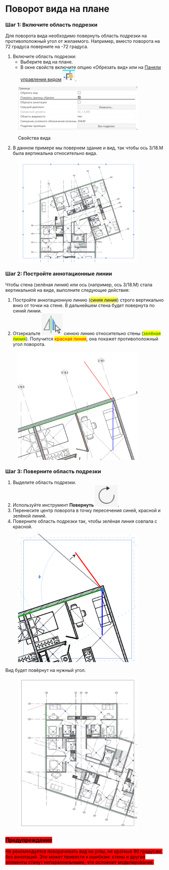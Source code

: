# Поворот вида на плане

### Шаг 1: Включите область подрезки

Для поворота вида необходимо повернуть область подрезки на противоположный угол от желаемого. Например, вместо поворота на 72 градуса поверните на -72 градуса.

1. Включите область подрезки:
   * Выберите вид на плане.
   * В окне свойств включите опцию «Обрезать вид» или на [Панели управления видом](https://help.autodesk.com/view/RVT/2017/RUS/?guid=GUID-42872B9F-A4DE-472A-A88C-77879ACEC93E) <img src="../../../.gitbook/assets/image (3).png" alt="" data-size="line">.

<div align="left"><figure><img src="../../../.gitbook/assets/image (4).png" alt="" width="375"><figcaption><p>Свойства вида</p></figcaption></figure></div>

2. В данном примере мы повернем здание и вид, так чтобы ось 3/18.М была вертикальна относительно вида.

<div align="left"><figure><img src="../../../.gitbook/assets/image (6).png" alt="" width="375"><figcaption></figcaption></figure></div>

### Шаг 2: Постройте аннотационные линии

Чтобы стена (зелёная линия) или ось (например, ось 3/18.М) стала вертикальной на виде, выполните следующие действия:

1. Постройте аннотационную линию (<mark style="color:blue;">синяя линия</mark>) строго вертикально вниз от точки на стене. В дальнейшем стена будет повернута по синий линии.
2. Отзеркальте <img src="../../../.gitbook/assets/image (2).png" alt="" data-size="line"> синюю линию относительно стены (<mark style="color:green;">зелёная линия</mark>). Получится <mark style="color:red;">красная линия</mark>, она покажет противоположный угол поворота.

<div align="left"><figure><img src="../../../.gitbook/assets/image (2) (1) (1).png" alt="" width="375"><figcaption></figcaption></figure></div>

### Шаг 3: Поверните область подрезки

1. Выделите область подрезки.
2. Используйте инструмент **Повернуть** <img src="../../../.gitbook/assets/image (1).png" alt="" data-size="line">.
3. Перенесите центр поворота в точку пересечения синей, красной и зелёной линий.
4. Поверните область подрезки так, чтобы зелёная линия совпала с красной.

<div align="left"><figure><img src="../../../.gitbook/assets/image (1) (1).png" alt="" width="375"><figcaption></figcaption></figure></div>

Вид будет повёрнут на нужный угол.

<div align="left"><figure><img src="../../../.gitbook/assets/image (5).png" alt="" width="375"><figcaption></figcaption></figure></div>

### <mark style="background-color:red;">Предупреждение</mark>

<mark style="background-color:red;">Не рекомендуется поворачивать вид на углы, не кратные 90 градусам, без аннотаций. Это может привести к ошибкам: стены и другие элементы станут непараллельными, что осложнит моделирование.</mark>

